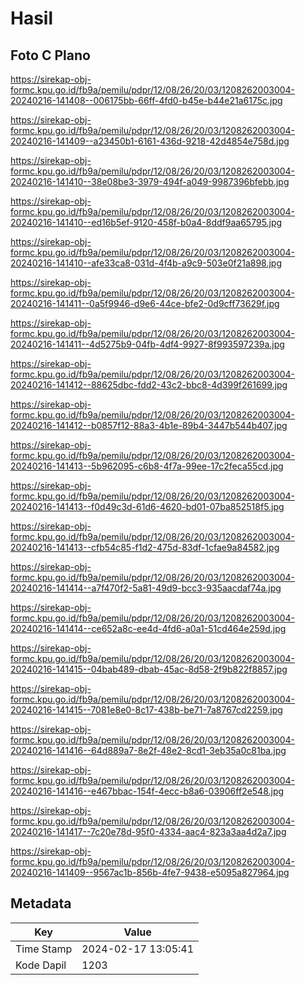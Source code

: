 # Hasil

## Foto C Plano

https://sirekap-obj-formc.kpu.go.id/fb9a/pemilu/pdpr/12/08/26/20/03/1208262003004-20240216-141408--006175bb-66ff-4fd0-b45e-b44e21a6175c.jpg

https://sirekap-obj-formc.kpu.go.id/fb9a/pemilu/pdpr/12/08/26/20/03/1208262003004-20240216-141409--a23450b1-6161-436d-9218-42d4854e758d.jpg

https://sirekap-obj-formc.kpu.go.id/fb9a/pemilu/pdpr/12/08/26/20/03/1208262003004-20240216-141410--38e08be3-3979-494f-a049-9987396bfebb.jpg

https://sirekap-obj-formc.kpu.go.id/fb9a/pemilu/pdpr/12/08/26/20/03/1208262003004-20240216-141410--ed16b5ef-9120-458f-b0a4-8ddf9aa65795.jpg

https://sirekap-obj-formc.kpu.go.id/fb9a/pemilu/pdpr/12/08/26/20/03/1208262003004-20240216-141410--afe33ca8-031d-4f4b-a9c9-503e0f21a898.jpg

https://sirekap-obj-formc.kpu.go.id/fb9a/pemilu/pdpr/12/08/26/20/03/1208262003004-20240216-141411--0a5f9946-d9e6-44ce-bfe2-0d9cff73629f.jpg

https://sirekap-obj-formc.kpu.go.id/fb9a/pemilu/pdpr/12/08/26/20/03/1208262003004-20240216-141411--4d5275b9-04fb-4df4-9927-8f993597239a.jpg

https://sirekap-obj-formc.kpu.go.id/fb9a/pemilu/pdpr/12/08/26/20/03/1208262003004-20240216-141412--88625dbc-fdd2-43c2-bbc8-4d399f261699.jpg

https://sirekap-obj-formc.kpu.go.id/fb9a/pemilu/pdpr/12/08/26/20/03/1208262003004-20240216-141412--b0857f12-88a3-4b1e-89b4-3447b544b407.jpg

https://sirekap-obj-formc.kpu.go.id/fb9a/pemilu/pdpr/12/08/26/20/03/1208262003004-20240216-141413--5b962095-c6b8-4f7a-99ee-17c2feca55cd.jpg

https://sirekap-obj-formc.kpu.go.id/fb9a/pemilu/pdpr/12/08/26/20/03/1208262003004-20240216-141413--f0d49c3d-61d6-4620-bd01-07ba852518f5.jpg

https://sirekap-obj-formc.kpu.go.id/fb9a/pemilu/pdpr/12/08/26/20/03/1208262003004-20240216-141413--cfb54c85-f1d2-475d-83df-1cfae9a84582.jpg

https://sirekap-obj-formc.kpu.go.id/fb9a/pemilu/pdpr/12/08/26/20/03/1208262003004-20240216-141414--a7f470f2-5a81-49d9-bcc3-935aacdaf74a.jpg

https://sirekap-obj-formc.kpu.go.id/fb9a/pemilu/pdpr/12/08/26/20/03/1208262003004-20240216-141414--ce652a8c-ee4d-4fd6-a0a1-51cd464e259d.jpg

https://sirekap-obj-formc.kpu.go.id/fb9a/pemilu/pdpr/12/08/26/20/03/1208262003004-20240216-141415--04bab489-dbab-45ac-8d58-2f9b822f8857.jpg

https://sirekap-obj-formc.kpu.go.id/fb9a/pemilu/pdpr/12/08/26/20/03/1208262003004-20240216-141415--7081e8e0-8c17-438b-be71-7a8767cd2259.jpg

https://sirekap-obj-formc.kpu.go.id/fb9a/pemilu/pdpr/12/08/26/20/03/1208262003004-20240216-141416--64d889a7-8e2f-48e2-8cd1-3eb35a0c81ba.jpg

https://sirekap-obj-formc.kpu.go.id/fb9a/pemilu/pdpr/12/08/26/20/03/1208262003004-20240216-141416--e467bbac-154f-4ecc-b8a6-03906ff2e548.jpg

https://sirekap-obj-formc.kpu.go.id/fb9a/pemilu/pdpr/12/08/26/20/03/1208262003004-20240216-141417--7c20e78d-95f0-4334-aac4-823a3aa4d2a7.jpg

https://sirekap-obj-formc.kpu.go.id/fb9a/pemilu/pdpr/12/08/26/20/03/1208262003004-20240216-141409--9567ac1b-856b-4fe7-9438-e5095a827964.jpg


## Metadata

| Key        | Value               |
| ---------- | ------------------- |
| Time Stamp | 2024-02-17 13:05:41 |
| Kode Dapil | 1203                |



